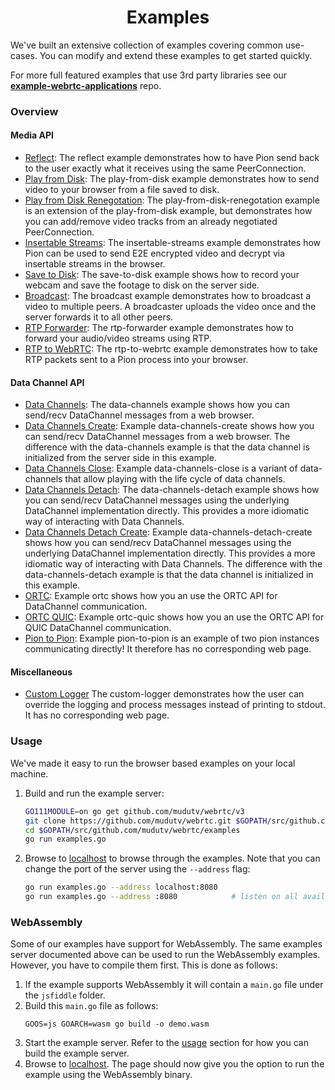 <h1 align="center">
  Examples
</h1>

We've built an extensive collection of examples covering common use-cases. You can modify and extend these examples to get started quickly.

For more full featured examples that use 3rd party libraries see our **[example-webrtc-applications](https://github.com/mudutv/example-webrtc-applications)** repo.

### Overview
#### Media API
* [Reflect](reflect): The reflect example demonstrates how to have Pion send back to the user exactly what it receives using the same PeerConnection.
* [Play from Disk](play-from-disk): The play-from-disk example demonstrates how to send video to your browser from a file saved to disk.
* [Play from Disk Renegotation](play-from-disk-renegotation): The play-from-disk-renegotation example is an extension of the play-from-disk example, but demonstrates how you can add/remove video tracks from an already negotiated PeerConnection.
* [Insertable Streams](insertable-streams): The insertable-streams example demonstrates how Pion can be used to send E2E encrypted video and decrypt via insertable streams in the browser.
* [Save to Disk](save-to-disk): The save-to-disk example shows how to record your webcam and save the footage to disk on the server side.
* [Broadcast](broadcast): The broadcast example demonstrates how to broadcast a video to multiple peers. A broadcaster uploads the video once and the server forwards it to all other peers.
* [RTP Forwarder](rtp-forwarder): The rtp-forwarder example demonstrates how to forward your audio/video streams using RTP.
* [RTP to WebRTC](rtp-to-webrtc): The rtp-to-webrtc example demonstrates how to take RTP packets sent to a Pion process into your browser.

#### Data Channel API
* [Data Channels](data-channels): The data-channels example shows how you can send/recv DataChannel messages from a web browser.
* [Data Channels Create](data-channels-create): Example data-channels-create shows how you can send/recv DataChannel messages from a web browser. The difference with the data-channels example is that the data channel is initialized from the server side in this example.
* [Data Channels Close](data-channels-close): Example data-channels-close is a variant of data-channels that allow playing with the life cycle of data channels.
* [Data Channels Detach](data-channels-detach): The data-channels-detach example shows how you can send/recv DataChannel messages using the underlying DataChannel implementation directly. This provides a more idiomatic way of interacting with Data Channels.
* [Data Channels Detach Create](data-channels-detach-create): Example data-channels-detach-create shows how you can send/recv DataChannel messages using the underlying DataChannel implementation directly. This provides a more idiomatic way of interacting with Data Channels. The difference with the data-channels-detach example is that the data channel is initialized in this example.
* [ORTC](ortc): Example ortc shows how you an use the ORTC API for DataChannel communication.
* [ORTC QUIC](ortc-quic): Example ortc-quic shows how you an use the ORTC API for QUIC DataChannel communication.
* [Pion to Pion](pion-to-pion): Example pion-to-pion is an example of two pion instances communicating directly! It therefore has no corresponding web page.

#### Miscellaneous
* [Custom Logger](custom-logger) The custom-logger demonstrates how the user can override the logging and process messages instead of printing to stdout. It has no corresponding web page.

### Usage
We've made it easy to run the browser based examples on your local machine.

1. Build and run the example server:
    ``` sh
    GO111MODULE=on go get github.com/mudutv/webrtc/v3
    git clone https://github.com/mudutv/webrtc.git $GOPATH/src/github.com/mudutv/webrtc
    cd $GOPATH/src/github.com/mudutv/webrtc/examples
    go run examples.go
    ```

2. Browse to [localhost](http://localhost) to browse through the examples. Note that you can change the port of the server using the ``--address`` flag:
    ``` sh
    go run examples.go --address localhost:8080
    go run examples.go --address :8080            # listen on all available interfaces
    ```

### WebAssembly
Some of our examples have support for WebAssembly. The same examples server documented above can be used to run the WebAssembly examples. However, you have to compile them first. This is done as follows:

1. If the example supports WebAssembly it will contain a `main.go` file under the `jsfiddle` folder.
2. Build this `main.go` file as follows:
    ```
    GOOS=js GOARCH=wasm go build -o demo.wasm
    ```
3. Start the example server. Refer to the [usage](#usage) section for how you can build the example server.
4. Browse to [localhost](http://localhost). The page should now give you the option to run the example using the WebAssembly binary.
